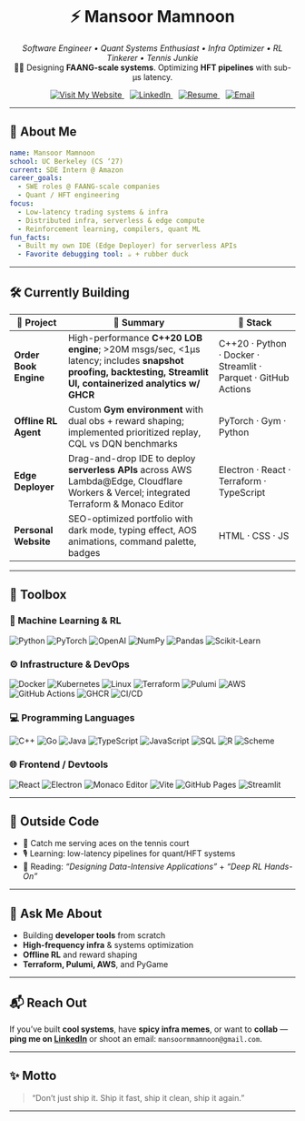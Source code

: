 <div align="center">
  
# ⚡ Mansoor Mamnoon  

_Software Engineer • Quant Systems Enthusiast • Infra Optimizer • RL Tinkerer • Tennis Junkie_  
👨‍💻 Designing **FAANG-scale systems**. Optimizing **HFT pipelines** with sub-µs latency.  

<a href="https://mansoor-mamnoon.github.io/personal-website/" style="margin-right: 10px;">
  <img src="https://img.shields.io/badge/Visit%20My%20Website-%2300bfff?style=for-the-badge&logo=google-chrome&logoColor=white" alt="Visit My Website"/>
</a>
<a href="https://linkedin.com/in/mansoormamnoon" style="margin-right: 10px;">
  <img src="https://img.shields.io/badge/LinkedIn-%230077b5?style=for-the-badge&logo=linkedin&logoColor=white" alt="LinkedIn"/>
</a>
<a href="https://github.com/mansoor-mamnoon/personal-website/blob/main/assets/Mansoor_Mamnoon%20(12).pdf" style="margin-right: 10px;">
  <img src="https://img.shields.io/badge/Resume-PDF-blue?style=for-the-badge&logo=readthedocs&logoColor=white" alt="Resume"/>
</a>
<a href="mailto:mansoormmamnoon@gmail.com">
  <img src="https://img.shields.io/badge/Email-%23D14836?style=for-the-badge&logo=gmail&logoColor=white" alt="Email"/>
</a>

</div>

---

## 🧠 About Me  

```yaml
name: Mansoor Mamnoon
school: UC Berkeley (CS ‘27)
current: SDE Intern @ Amazon
career_goals:
  - SWE roles @ FAANG-scale companies
  - Quant / HFT engineering
focus:
  - Low-latency trading systems & infra
  - Distributed infra, serverless & edge compute
  - Reinforcement learning, compilers, quant ML
fun_facts:
  - Built my own IDE (Edge Deployer) for serverless APIs
  - Favorite debugging tool: ☕ + rubber duck
```

---

## 🛠️ Currently Building  

| 🚀 Project             | 📝 Summary                                                                                              | 🧰 Stack |
|------------------------|--------------------------------------------------------------------------------------------------------|----------|
| **Order Book Engine**  | High-performance **C++20 LOB engine**; >20M msgs/sec, <1µs latency; includes **snapshot proofing, backtesting, Streamlit UI, containerized analytics w/ GHCR** | C++20 · Python · Docker · Streamlit · Parquet · GitHub Actions |
| **Offline RL Agent**   | Custom **Gym environment** with dual obs + reward shaping; implemented prioritized replay, CQL vs DQN benchmarks | PyTorch · Gym · Python |
| **Edge Deployer**      | Drag-and-drop IDE to deploy **serverless APIs** across AWS Lambda@Edge, Cloudflare Workers & Vercel; integrated Terraform & Monaco Editor | Electron · React · Terraform · TypeScript |
| **Personal Website**   | SEO-optimized portfolio with dark mode, typing effect, AOS animations, command palette, badges          | HTML · CSS · JS |

---

## 🧰 Toolbox  

### 🧠 Machine Learning & RL  
![Python](https://img.shields.io/badge/Python-3776AB?style=flat&logo=python&logoColor=white)
![PyTorch](https://img.shields.io/badge/PyTorch-EE4C2C?style=flat&logo=pytorch&logoColor=white)
![OpenAI](https://img.shields.io/badge/OpenAI%20Gym-000000?style=flat&logo=openai&logoColor=white)
![NumPy](https://img.shields.io/badge/NumPy-013243?style=flat&logo=numpy&logoColor=white)
![Pandas](https://img.shields.io/badge/Pandas-150458?style=flat&logo=pandas&logoColor=white)
![Scikit-Learn](https://img.shields.io/badge/Scikit--Learn-F7931E?style=flat&logo=scikitlearn&logoColor=white)

### ⚙️ Infrastructure & DevOps  
![Docker](https://img.shields.io/badge/Docker-2496ED?style=flat&logo=docker&logoColor=white)
![Kubernetes](https://img.shields.io/badge/Kubernetes-326CE5?style=flat&logo=kubernetes&logoColor=white)
![Linux](https://img.shields.io/badge/Linux-FCC624?style=flat&logo=linux&logoColor=black)
![Terraform](https://img.shields.io/badge/Terraform-623CE4?style=flat&logo=terraform&logoColor=white)
![Pulumi](https://img.shields.io/badge/Pulumi-512BD4?style=flat&logo=pulumi&logoColor=white)
![AWS](https://img.shields.io/badge/AWS-232F3E?style=flat&logo=amazonaws&logoColor=orange)
![GitHub Actions](https://img.shields.io/badge/GitHub%20Actions-2088FF?style=flat&logo=githubactions&logoColor=white)
![GHCR](https://img.shields.io/badge/GHCR-181717?style=flat&logo=github&logoColor=white)
![CI/CD](https://img.shields.io/badge/CI%2FCD-A42E2B?style=flat&logo=gitlab&logoColor=white)

### 💻 Programming Languages  
![C++](https://img.shields.io/badge/C++20-00599C?style=flat&logo=c%2B%2B&logoColor=white)
![Go](https://img.shields.io/badge/Go-00ADD8?style=flat&logo=go&logoColor=white)
![Java](https://img.shields.io/badge/Java-ED8B00?style=flat&logo=java&logoColor=white)
![TypeScript](https://img.shields.io/badge/TypeScript-3178C6?style=flat&logo=typescript&logoColor=white)
![JavaScript](https://img.shields.io/badge/JavaScript-F7DF1E?style=flat&logo=javascript&logoColor=black)
![SQL](https://img.shields.io/badge/SQL-003B57?style=flat&logo=databricks&logoColor=white)
![R](https://img.shields.io/badge/R-276DC3?style=flat&logo=r&logoColor=white)
![Scheme](https://img.shields.io/badge/Scheme-4EAA25?style=flat&logo=gnu&logoColor=white)

### 🌐 Frontend / Devtools  
![React](https://img.shields.io/badge/React-20232A?style=flat&logo=react&logoColor=61DAFB)
![Electron](https://img.shields.io/badge/Electron-191970?style=flat&logo=electron&logoColor=white)
![Monaco Editor](https://img.shields.io/badge/Monaco%20Editor-1E90FF?style=flat&logo=visualstudiocode&logoColor=white)
![Vite](https://img.shields.io/badge/Vite-646CFF?style=flat&logo=vite&logoColor=white)
![GitHub Pages](https://img.shields.io/badge/GitHub%20Pages-222222?style=flat&logo=githubpages&logoColor=white)
![Streamlit](https://img.shields.io/badge/Streamlit-FF4B4B?style=flat&logo=streamlit&logoColor=white)

---

## 🏓 Outside Code  

- 🎾 Catch me serving aces on the tennis court  
- 🎙️ Learning: low-latency pipelines for quant/HFT systems  
- 🧪 Reading: _“Designing Data-Intensive Applications”_ + _“Deep RL Hands-On”_  

---

## 💬 Ask Me About  

- Building **developer tools** from scratch  
- **High-frequency infra** & systems optimization  
- **Offline RL** and reward shaping  
- **Terraform, Pulumi, AWS**, and PyGame  

---

## 📬 Reach Out  

If you’ve built **cool systems**, have **spicy infra memes**, or want to **collab** —  
**ping me on [LinkedIn](https://linkedin.com/in/mansoormamnoon)** or shoot an email: `mansoormmamnoon@gmail.com`.  

---

## ✨ Motto  

> “Don’t just ship it. Ship it fast, ship it clean, ship it again.”  

---
